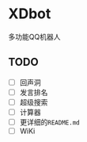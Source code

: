 # XDbot

多功能QQ机器人

## TODO

- [ ] 回声洞
- [ ] 发言排名
- [ ] 超级搜索
- [ ] 计算器
- [ ] 更详细的`README.md`
- [ ] WiKi
